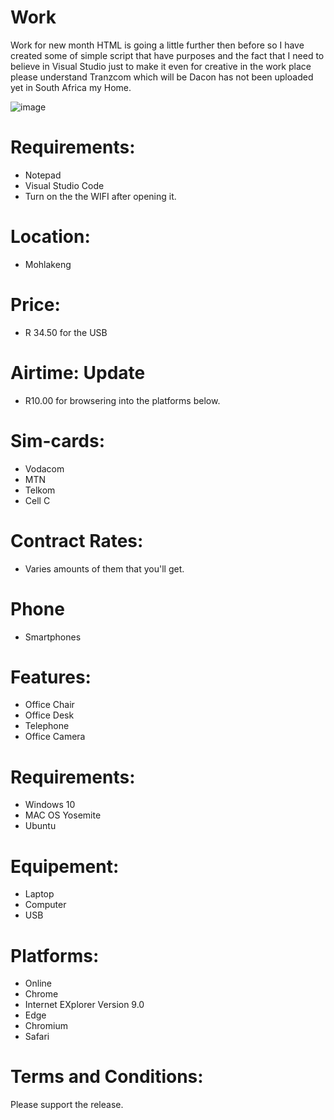 # Work
Work for new month 
HTML is going a little further then before so I have created some of simple script that have purposes and the fact that I need 
to believe in Visual Studio just to make it even for creative in the work place please understand Tranzcom which will be Dacon has not been uploaded yet in South Africa my Home. 

![image](https://user-images.githubusercontent.com/87011258/127851311-876b75a8-65ae-4a73-b081-0cf7b6f6a7e3.png)

# Requirements:
+ Notepad 
+ Visual Studio Code 
+ Turn on the the WIFI after opening it.

# Location:
- Mohlakeng

# Price:
* R 34.50 for the USB

# Airtime: Update
* R10.00 for browsering into the platforms below.

# Sim-cards:
* Vodacom
* MTN
* Telkom
* Cell C

# Contract Rates:
* Varies amounts of them that you'll get. 

# Phone 
* Smartphones

# Features: 
* Office Chair 
* Office Desk
* Telephone 
* Office Camera

# Requirements: 
* Windows 10 
* MAC OS Yosemite
* Ubuntu

# Equipement:
* Laptop 
* Computer
* USB 

# Platforms:
* Online 
* Chrome
* Internet EXplorer Version 9.0
* Edge 
* Chromium
* Safari

# Terms and Conditions: 
Please support the release. 

